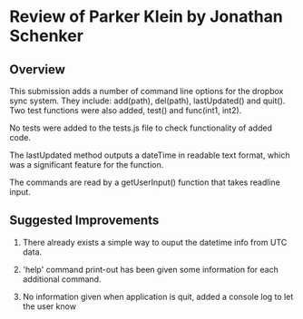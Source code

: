 # Review of Parker Klein by Jonathan Schenker

## Overview

This submission adds a number of command line options for the dropbox sync system. They include: add(path), del(path), lastUpdated() and quit(). 
Two test functions were also added, test() and func(int1, int2). 

No tests were added to the tests.js file to check functionality of added code.

The lastUpdated method outputs a dateTime in readable text format, which was a significant feature for the function.

The commands are read by a getUserInput() function that takes readline input.



## Suggested Improvements

1. There already exists a simple way to ouput the datetime info from UTC data.

2. 'help' command print-out has been given some information for each additional command.

3. No information given when application is quit, added a console log to let the user know